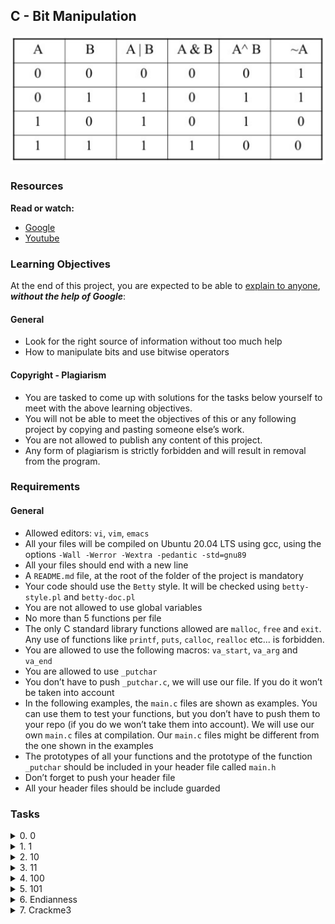## C - Bit Manipulation
![BITWISE](bitwise.PNG)
### Resources
**Read or watch:**
- [Google](https://www.google.com/search?q=bit+manipulation+C)
- [Youtube](https://www.youtube.com/results?search_query=bitwise+operators+in+c)

### Learning Objectives
At the end of this project, you are expected to be able to [explain to anyone](https://fs.blog/feynman-learning-technique/?fbclid=IwAR2K5_BGPVo0QjJXkOIIqNsqcXK4lTskPWJvA0asKQIGtCPWaQBdKmj1Ztg), ***without the help of Google***:

#### General
- Look for the right source of information without too much help
- How to manipulate bits and use bitwise operators

#### Copyright - Plagiarism
- You are tasked to come up with solutions for the tasks below yourself to meet with the above learning objectives.
- You will not be able to meet the objectives of this or any following project by copying and pasting someone else’s work.
- You are not allowed to publish any content of this project.
- Any form of plagiarism is strictly forbidden and will result in removal from the program.

### Requirements
#### General
- Allowed editors: ```vi```, ```vim```, ```emacs```
- All your files will be compiled on Ubuntu 20.04 LTS using gcc, using the options ```-Wall -Werror -Wextra -pedantic -std=gnu89```
- All your files should end with a new line
- A ```README.md``` file, at the root of the folder of the project is mandatory
- Your code should use the ```Betty``` style. It will be checked using ```betty-style.pl``` and ```betty-doc.pl```
- You are not allowed to use global variables
- No more than 5 functions per file
- The only C standard library functions allowed are ```malloc```, ```free``` and ```exit```. Any use of functions like ```printf```, ```puts```, ```calloc```, ```realloc``` etc... is forbidden.
- You are allowed to use the following macros: ```va_start```, ```va_arg``` and ```va_end```
- You are allowed to use ```_putchar```
- You don’t have to push ```_putchar.c```, we will use our file. If you do it won’t be taken into account
- In the following examples, the ```main.c``` files are shown as examples. You can use them to test your functions, but you don’t have to push them to your repo (if you do we won’t take them into account). We will use our own ```main.c``` files at compilation. Our ```main.c``` files might be different from the one shown in the examples
- The prototypes of all your functions and the prototype of the function ```_putchar``` should be included in your header file called ```main.h```
- Don’t forget to push your header file
- All your header files should be include guarded


### Tasks

<details>
<summary>0. 0</summary>

Write a function that converts a binary number to an ```unsigned int```.
- Prototype: ```unsigned int binary_to_uint(const char *b);```
- where ```b``` is pointing to a string of ```0``` and ```1``` chars
- Return: the converted number, or 0 if
	- there is one or more chars in the string ```b``` that is not ```0``` or ```1```
	- ```b``` is ```NULL```

```shell
julien@ubuntu:~/0x14. Binary$ cat 0-main.c
#include <stdio.h>
#include "main.h"

/**
 * main - check the code
 *
 * Return: Always 0.
 */
int main(void)
{
    unsigned int n;

    n = binary_to_uint("1");
    printf("%u\n", n);
    n = binary_to_uint("101");
    printf("%u\n", n);
    n = binary_to_uint("1e01");
    printf("%u\n", n);
    n = binary_to_uint("1100010");
    printf("%u\n", n);
    n = binary_to_uint("0000000000000000000110010010");
    printf("%u\n", n);
    return (0);
}
julien@ubuntu:~/0x14. Binary$ gcc -Wall -pedantic -Werror -Wextra -std=gnu89 0-main.c 0-binary_to_uint.c -o a
julien@ubuntu:~/0x14. Binary$ ./a 
1
5
0
98
402
julien@ubuntu:~/0x14. Binary$
```
***
**Repo:**
- GitHub repository: ```alx-low_level_programming```
- Directory: ```0x14-bit_manipulation```
- File: ```0-binary_to_uint.c```
</details>


<details>
<summary>1. 1</summary>

Write a function that prints the binary representation of a number.
- Prototype: ```void print_binary(unsigned long int n);```
- Format: see example
- You are not allowed to use ```arrays```
- You are not allowed to use ```malloc```
- You are not allowed to use the ```%``` or ```/``` operators

```shell
julien@ubuntu:~/0x14. Binary$ cat 1-main.c 
#include <stdio.h>
#include "main.h"

/**
 * main - check the code
 *
 * Return: Always 0.
 */
int main(void)
{
    print_binary(0);
    printf("\n");
    print_binary(1);
    printf("\n");
    print_binary(98);
    printf("\n");
    print_binary(1024);
    printf("\n");
    print_binary((1 << 10) + 1);
    printf("\n");
    return (0);
}
julien@ubuntu:~/0x14. Binary$ gcc -Wall -pedantic -Werror -Wextra -std=gnu89 1-main.c 1-print_binary.c _putchar.c -o b
julien@ubuntu:~/0x14. Binary$ ./b 
0
1
1100010
10000000000
10000000001
julien@ubuntu:~/0x14. Binary$
```
***
**Repo:**
- GitHub repository: ```alx-low_level_programming```
- Directory: ```0x14-bit_manipulation```
- File: ```1-print_binary.c```
</details>


<details>
<summary>2. 10</summary>

Write a function that returns the value of a bit at a given index.
- Prototype: ```int get_bit(unsigned long int n, unsigned int index);```
- where ```index``` is the index, starting from ```0``` of the bit you want to get
- Returns: the value of the bit at index ```index``` or ```-1``` if an error occured

```shell
julien@ubuntu:~/0x14. Binary$ cat 2-main.c
#include <stdio.h>
#include "main.h"

/**
 * main - check the code
 *
 * Return: Always 0.
 */
int main(void)
{
    int n;

    n = get_bit(1024, 10);
    printf("%d\n", n);
    n = get_bit(98, 1);
    printf("%d\n", n);
    n = get_bit(1024, 0);
    printf("%d\n", n);
    return (0);
}
julien@ubuntu:~/0x14. Binary$ gcc -Wall -pedantic -Werror -Wextra -std=gnu89 2-main.c 2-get_bit.c -o c  
julien@ubuntu:~/0x14. Binary$ ./c
1
1
0
julien@ubuntu:~/0x14. Binary$
```
***
**Repo:**
- GitHub repository: ```alx-low_level_programming```
- Directory: ```0x14-bit_manipulation```
- File: ```2-get_bit.c```
</details>


<details>
<summary>3. 11</summary>

Write a function that sets the value of a bit to ```1``` at a given index.
- Prototype: ```int set_bit(unsigned long int *n, unsigned int index);```
- where ```index``` is the index, starting from ```0``` of the bit you want to set
- Returns: ```1``` if it worked, or ```-1``` if an error occurred

```shell
julien@ubuntu:~/0x14. Binary$ cat 3-main.c
#include <stdio.h>
#include "main.h"

/**
 * main - check the code
 *
 * Return: Always 0.
 */
int main(void)
{
    unsigned long int n;

    n = 1024;
    set_bit(&n, 5);
    printf("%lu\n", n);
    n = 0;
    set_bit(&n, 10);
    printf("%lu\n", n);
    n = 98;
    set_bit(&n, 0);
    printf("%lu\n", n);
    return (0);
}
julien@ubuntu:~/0x14. Binary$ gcc -Wall -pedantic -Werror -Wextra -std=gnu89 3-main.c 3-set_bit.c -o d
julien@ubuntu:~/0x14. Binary$ ./d
1056
1024
99
julien@ubuntu:~/0x14. Binary$
```
***
**Repo:**
- GitHub repository: ```alx-low_level_programming```
- Directory: ```0x14-bit_manipulation```
- File: ```3-set_bit.c```
</details>

<details>
<summary>4. 100</summary>

Write a function that sets the value of a bit to ```0``` at a given index.
- Prototype: ```int clear_bit(unsigned long int *n, unsigned int index);```
- where ```index``` is the index, starting from ```0``` of the bit you want to set
- Returns: ```1``` if it worked, or ```-1``` if an error occurred

```shell
julien@ubuntu:~/0x14. Binary$ cat 4-main.c
#include <stdio.h>
#include "main.h"

/**
 * main - check the code
 *
 * Return: Always 0.
 */
int main(void)
{
    unsigned long int n;

    n = 1024;
    clear_bit(&n, 10);
    printf("%lu\n", n);
    n = 0;
    clear_bit(&n, 10);
    printf("%lu\n", n);
    n = 98;
    clear_bit(&n, 1);
    printf("%lu\n", n);
    return (0);
}
julien@ubuntu:~/0x14. Binary$ gcc -Wall -pedantic -Werror -Wextra -std=gnu89 4-main.c 4-clear_bit.c -o e
julien@ubuntu:~/0x14. Binary$ ./e
0
0
96
julien@ubuntu:~/0x14. Binary$
```
***
**Repo:**
- GitHub repository: ```alx-low_level_programming```
- Directory: ```0x14-bit_manipulation```
- File: ```4-clear_bit.c```
</details>

<details>
<summary>5. 101</summary>

Write a function that returns the number of bits you would need to flip to get from one number to another.
- Prototype: ```unsigned int flip_bits(unsigned long int n, unsigned long int m);```
- You are not allowed to use the ```%``` or ```/``` operators

```shell
julien@ubuntu:~/0x14. Binary$ cat 5-main.c
#include <stdio.h>
#include "main.h"

/**
 * main - check the code
 *
 * Return: Always 0.
 */
int main(void)
{
    unsigned int n;

    n = flip_bits(1024, 1);
    printf("%u\n", n);
    n = flip_bits(402, 98);
    printf("%u\n", n);
    n = flip_bits(1024, 3);
    printf("%u\n", n);
    n = flip_bits(1024, 1025);
    printf("%u\n", n);
    return (0);
}
julien@ubuntu:~/0x14. Binary$ gcc -Wall -pedantic -Werror -Wextra -std=gnu89 5-main.c 5-flip_bits.c -o f
julien@ubuntu:~/0x14. Binary$ ./f
2
5
3
1
julien@ubuntu:~/0x14. Binary$
```
***
**Repo:**
- GitHub repository: ```alx-low_level_programming```
- Directory: ```0x14-bit_manipulation```
- File: ```5-flip_bits.c```
</details>

<details>
<summary>6. Endianness</summary>

Write a function that checks the endianness.
- Prototype: ```int get_endianness(void);```
- Returns: ```0``` if big endian, ```1``` if little endian

```shell
julien@ubuntu:~/0x14. Binary$ cat 100-main.c
#include <stdio.h>
#include "main.h"

int main(void)
{
    int n;

    n = get_endianness();
    if (n != 0)
    {
        printf("Little Endian\n");
    }
    else
    {
        printf("Big Endian\n");
    }
    return (0);
}
julien@ubuntu:~/0x14. Binary$ gcc -Wall -pedantic -Werror -Wextra -std=gnu89 100-main.c 100-get_endianness.c -o h
julien@ubuntu:~/0x14. Binary$ ./h 
Little Endian
julien@ubuntu:~/0x14. Binary$ lscpu | head
Architecture:          x86_64
CPU op-mode(s):        32-bit, 64-bit
Byte Order:            Little Endian
CPU(s):                1
On-line CPU(s) list:   0
Thread(s) per core:    1
Core(s) per socket:    1
Socket(s):             1
NUMA node(s):          1
Vendor ID:             GenuineIntel
julien@ubuntu:~/0x14. Binary$
```
***
**Repo:**
- GitHub repository: ```alx-low_level_programming```
- Directory: ```0x14-bit_manipulation```
- File: ```100-get_endianness.c```
</details>


<details>
<summary>7. Crackme3</summary>

Find the password for [this program](https://github.com/alx-tools/0x13.c).
- Save the password in the file ```101-password```
- Your file should contain the exact password, no new line, no extra space

```shell
julien@ubuntu:~/0x14. Binary$ ./crackme3 `cat 101-password`
Congratulations!
julien@ubuntu:~/0x14. Binary$
```
***
**Repo:**
- GitHub repository: ```alx-low_level_programming```
- Directory: ```0x14-bit_manipulation```
- File: ```101-password```
</details>
